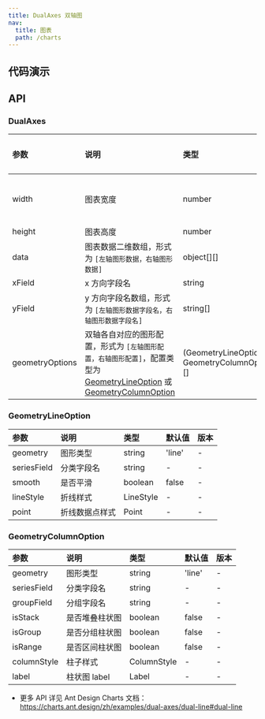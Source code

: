 ```yaml
---
title: DualAxes 双轴图
nav:
  title: 图表
  path: /charts
---
```


## 代码演示

<code src="./demo/dual-line.tsx" title="双折线双轴图"></code>

<code src="./demo/multi-line.tsx" title="多折线双轴图"></code>

<code src="./demo/column-line.tsx" title="柱线混合双轴图"></code>

<code src="./demo/column-multi-line.tsx" title="柱线混合双轴图-多折线"></code>

<code src="./demo/tooltip-scrollable.tsx" title="Tooltip 可滚动" description="适用于 Tooltip 项较多、超出图表的场景，可通过 `tooltip.scrollable: true` 配置进行开启。"></code>

## API

### DualAxes

| 参数 | 说明 | 类型 | 默认值 | 版本 |
| :-- | :-- | :-- | :-- | :-- |
| width | 图表宽度 | number | 容器宽度 | - |
| height | 图表高度 | number | 400 | - |
| data | 图表数据二维数组，形式为 `[左轴图形数据，右轴图形数据]` | object[][] | - | - |
| xField | x 方向字段名 | string | - | - |
| yField | y 方向字段名数组，形式为 `[左轴图形数据字段名，右轴图形数据字段名]` | string[] | - | - |
| geometryOptions | 双轴各自对应的图形配置，形式为 `[左轴图形配置，右轴图形配置]`，配置类型为 [GeometryLineOption](#geometrylineoption) 或 [GeometryColumnOption](#geometrycolumnoption) | (GeometryLineOption \| GeometryColumnOption)[] | - | - |

### GeometryLineOption

| 参数        | 说明           | 类型      | 默认值 | 版本 |
| :---------- | :------------- | :-------- | :----- | :--- |
| geometry    | 图形类型       | string    | 'line' | -    |
| seriesField | 分类字段名     | string    | -      | -    |
| smooth      | 是否平滑       | boolean   | false  | -    |
| lineStyle   | 折线样式       | LineStyle | -      | -    |
| point       | 折线数据点样式 | Point     | -      | -    |

### GeometryColumnOption

| 参数        | 说明           | 类型        | 默认值 | 版本 |
| :---------- | :------------- | :---------- | :----- | :--- |
| geometry    | 图形类型       | string      | 'line' | -    |
| seriesField | 分类字段名     | string      | -      | -    |
| groupField  | 分组字段名     | string      | -      | -    |
| isStack     | 是否堆叠柱状图 | boolean     | false  | -    |
| isGroup     | 是否分组柱状图 | boolean     | false  | -    |
| isRange     | 是否区间柱状图 | boolean     | false  | -    |
| columnStyle | 柱子样式       | ColumnStyle | -      | -    |
| label       | 柱状图 label   | Label       | -      | -    |

- 更多 API 详见 Ant Design Charts 文档：https://charts.ant.design/zh/examples/dual-axes/dual-line#dual-line
